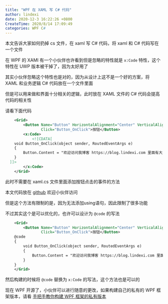 ```yaml
---
title: "WPF 在 XAML 写 C# 代码"
author: lindexi
date: 2020-12-3 16:22:26 +0800
CreateTime: 2020/8/14 17:09:49
categories: WPF C#
---
```


本文告诉大家如何扔掉 cs 文件，在 xaml 写 C# 代码，将 xaml 和 C# 代码写在一个文件

<!--more-->


<!-- CreateTime:2020/8/14 17:09:49 -->



在 WPF 的 XAMl 有一个小伙伴也许看到但是忽略的特性就是 `x:Code` 特性，这个特性在 UWP 版本被干掉了，因为太好用了

其实小伙伴忽略这个特性也是对的，因为从设计上这不是一个好的方案，将 XAML 和业务逻辑 C# 代码放在一个文件里面

但是可以用来做和界面十分相关的逻辑，此时放在 XAML 文件的 C# 代码会提高代码的相关性

请看下面代码

```xml
    <Grid>
        <Button Name="Button" HorizontalAlignment="Center" VerticalAlignment="Center"
                Click="Button_OnClick">按钮</Button>
        <x:Code>
            <![CDATA[
    void Button_OnClick(object sender, RoutedEventArgs e)
    {
        Button.Content = "欢迎访问我博客 https://blog.lindexi.com 里面有大量 UWP WPF 博客";
    }
  ]]>
        </x:Code>
    </Grid>
```

此时不需要在 xaml.cs 文件里面添加按钮点击的事件的方法

本文代码放在 [github](https://github.com/lindexi/lindexi_gd/tree/e0643fc53fa07b404bbb3da8aeae5ff02ef8a3c8/JabalcheargelberechelFawhairharkere ) 欢迎小伙伴访问

但是这个方法有限制的是，因为无法添加using语句，因此限制了很多功能

不过其实这个是可以优化的，也许可以设计为 `@code` 的写法

```xml
    <Grid>
        <Button Name="Button" HorizontalAlignment="Center" VerticalAlignment="Center"
                Click="Button_OnClick">按钮</Button>
    @code
    {
        void Button_OnClick(object sender, RoutedEventArgs e)
        {
            Button.Content = "欢迎访问我博客 https://blog.lindexi.com 里面有大量 UWP WPF 博客";
        }
    }
    </Grid>
```

然后构建的时候将 `@code` 替换为 `x:Code` 的写法，这个方法也是可以的

现在 WPF 开源了，小伙伴可以进行随意的更改，如果构建自己的私有的 WPF 框架版本，请看 [手把手教你构建 WPF 框架的私有版本](https://blog.lindexi.com/post/%E6%89%8B%E6%8A%8A%E6%89%8B%E6%95%99%E4%BD%A0%E6%9E%84%E5%BB%BA-WPF-%E6%A1%86%E6%9E%B6%E7%9A%84%E7%A7%81%E6%9C%89%E7%89%88%E6%9C%AC.html)

